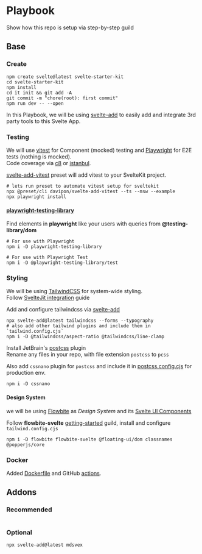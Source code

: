 # Playbook

Show how this repo is setup via step-by-step guild

## Base

### Create

```shell
npm create svelte@latest svelte-starter-kit
cd svelte-starter-kit
npm install
cd it init && git add -A
git commit -m "chore(root): first commit"
npm run dev -- --open
```

In this Playbook, we will be using [svelte-add](https://github.com/svelte-add/svelte-add) to easily add and integrate 3rd party tools to this Svelte App.

### Testing

We will use [vitest](https://vitest.dev/) for Component (mocked) testing and
[Playwright](https://playwright.dev/) for E2E tests (nothing is mocked).<br/>
Code coverage via [c8](https://github.com/bcoe/c8) or [istanbul](https://istanbul.js.org/).

[svelte-add-vitest](https://github.com/davipon/svelte-add-vitest) preset will add vitest to your SvelteKit project.

```shell
# lets run preset to automate vitest setup for sveltekit
npx @preset/cli davipon/svelte-add-vitest --ts --msw --example
npx playwright install
```

#### [playwright-testing-library](https://github.com/testing-library/playwright-testing-library)

Find elements in **playwright** like your users with queries from **@testing-library/dom**

```shell
# For use with Playwright
npm i -D playwright-testing-library

# For use with Playwright Test
npm i -D @playwright-testing-library/test
```

### Styling

We will be using [TailwindCSS](https://tailwindcss.com/) for system-wide styling.<br/>
Follow [SvelteJit integration](https://tailwindcss.com/docs/guides/sveltekit) guide

Add and configure tailwindcss via [svelte-add](https://github.com/svelte-add/tailwindcss)

```shell
npx svelte-add@latest tailwindcss --forms --typography
# also add other tailwind plugins and include them in `tailwind.config.cjs`
npm i -D @tailwindcss/aspect-ratio @tailwindcss/line-clamp
```

Install JetBrain's [postcss](https://plugins.jetbrains.com/plugin/8578-postcss) plugin<br/>
Rename any files in your repo, with file extension `postcss` to `pcss`

Also add `cssnano` plugin for `postcss` and include it in [postcss.config.cjs](../postcss.config.cjs) for production env.

```shell
npm i -D cssnano
```

#### Design System

we will be using [Flowbite](https://flowbite.com/) as _Design System_ and its [Svelte UI Components](https://flowbite-svelte.com/)

Follow **flowbite-svelte** [getting-started](https://flowbite-svelte.com/pages/getting-started) guild, install and configure `tailwind.config.cjs`

```shell
npm i -D flowbite flowbite-svelte @floating-ui/dom classnames @popperjs/core
```

### Docker

Added [Dockerfile](../Dockerfile) and GitHub [actions](../.github/workflows).

## Addons

### Recommended

```shell

```

### Optional

```shell
npx svelte-add@latest mdsvex
```
